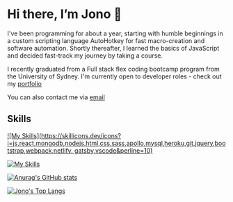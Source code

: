 # Hi there, I’m Jono 👋

I've been programming for about a year, starting with humble beginnings in a custom scripting language AutoHotkey for fast macro-creation and software automation. Shortly thereafter, I learned the basics of JavaScript and decided fast-track my journey by taking a course.

I recently graduated from a Full stack flex coding bootcamp program from the University of Sydney. I'm currently open to developer roles - check out my [portfolio](https://jcarait.dev/)

You can also contact me via [email](jonocdev@gmail.com)

## Skills

[![My Skills](https://skillicons.dev/icons?i=js,react,mongodb,nodejs,html,css,sass,apollo,mysql,heroku,git,jquery,bootstrap,webpack,netlify, gatsby,vscode&perline=10)](https://skillicons.dev)

[![My Skills](https://skillicons.dev/icons?i=js,html,css,wasm)](https://skillicons.dev)

[![Anurag's GitHub stats](https://github-readme-stats.vercel.app/api?username=jcarait&theme=dark&show_icons=true)](https://github.com/jcarait/github-readme-stats)

[![Jono's Top Langs](https://github-readme-stats.vercel.app/api/top-langs/?username=jcarait&theme=dark&show_icons=true)](https://github.com/anuraghazra/github-readme-stats)
